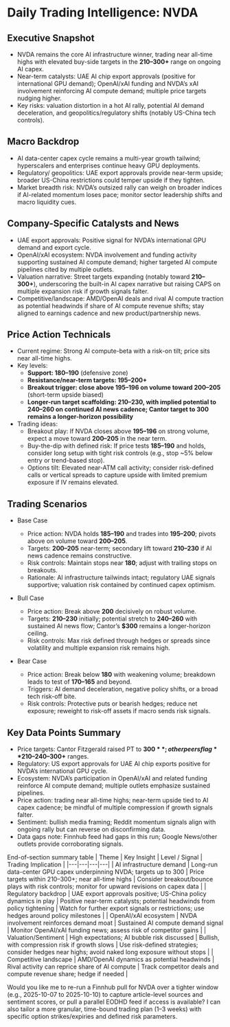 # Daily Trading Intelligence: NVDA

## Executive Snapshot
- NVDA remains the core AI infrastructure winner, trading near all-time highs with elevated buy-side targets in the **$210–$300+** range on ongoing AI capex.
- Near-term catalysts: UAE AI chip export approvals (positive for international GPU demand); OpenAI/xAI funding and NVDA’s xAI involvement reinforcing AI compute demand; multiple price targets nudging higher.
- Key risks: valuation distortion in a hot AI rally, potential AI demand deceleration, and geopolitics/regulatory shifts (notably US-China tech controls).

## Macro Backdrop
- AI data-center capex cycle remains a multi-year growth tailwind; hyperscalers and enterprises continue heavy GPU deployments.
- Regulatory/ geopolitics: UAE export approvals provide near-term upside; broader US-China restrictions could temper upside if they tighten.
- Market breadth risk: NVDA’s outsized rally can weigh on broader indices if AI-related momentum loses pace; monitor sector leadership shifts and macro liquidity cues.

## Company-Specific Catalysts and News
- UAE export approvals: Positive signal for NVDA’s international GPU demand and export cycle.
- OpenAI/xAI ecosystem: NVDA involvement and funding activity supporting sustained AI compute demand; higher targeted AI compute pipelines cited by multiple outlets.
- Valuation narrative: Street targets expanding (notably toward **$210–$300+**), underscoring the built-in AI capex narrative but raising CAPS on multiple expansion risk if growth signals falter.
- Competitive/landscape: AMD/OpenAI deals and rival AI compute traction as potential headwinds if share of AI compute revenue shifts; stay aligned to earnings cadence and new product/partnership news.

## Price Action Technicals
- Current regime: Strong AI compute-beta with a risk-on tilt; price sits near all-time highs.
- Key levels:
  - **Support: 180–190** (defensive zone)
  - **Resistance/near-term targets: 195–200+**
  - **Breakout trigger: close above 195–196 on volume toward 200–205** (short-term upside biased)
  - **Longer-run target scaffolding: 210–230, with implied potential to 240–260 on continued AI news cadence; Cantor target to 300 remains a longer-horizon possibility**
- Trading ideas:
  - Breakout play: If NVDA closes above **195–196** on strong volume, expect a move toward **200–205** in the near term.
  - Buy-the-dip with defined risk: If price tests **185–190** and holds, consider long setup with tight risk controls (e.g., stop ~5% below entry or trend-based stop).
  - Options tilt: Elevated near-ATM call activity; consider risk-defined calls or vertical spreads to capture upside with limited premium exposure if IV remains elevated.

## Trading Scenarios

- Base Case
  - Price action: NVDA holds **185–190** and trades into **195–200**; pivots above on volume toward **200–205**.
  - Targets: **200–205** near-term; secondary lift toward **210–230** if AI news cadence remains constructive.
  - Risk controls: Maintain stops near **180**; adjust with trailing stops on breakouts.
  - Rationale: AI infrastructure tailwinds intact; regulatory UAE signals supportive; valuation risk contained by continued capex optimism.

- Bull Case
  - Price action: Break above **200** decisively on robust volume.
  - Targets: **210–230** initially; potential stretch to **240–260** with sustained AI news flow; Cantor’s **$300** remains a longer-horizon ceiling.
  - Risk controls: Max risk defined through hedges or spreads since volatility and multiple expansion risk remains high.

- Bear Case
  - Price action: Break below **180** with weakening volume; breakdown leads to test of **170–165** and beyond.
  - Triggers: AI demand deceleration, negative policy shifts, or a broad tech risk-off bite.
  - Risk controls: Protective puts or bearish hedges; reduce net exposure; reweight to risk-off assets if macro sends risk signals.

## Key Data Points Summary
- Price targets: Cantor Fitzgerald raised PT to **$300**; other peers flag **$210–$240–$300+** ranges.
- Regulatory: US export approvals for UAE AI chip exports positive for NVDA’s international GPU cycle.
- Ecosystem: NVDA’s participation in OpenAI/xAI and related funding reinforce AI compute demand; multiple outlets emphasize sustained pipelines.
- Price action: trading near all-time highs; near-term upside tied to AI capex cadence; be mindful of multiple compression if growth signals falter.
- Sentiment: bullish media framing; Reddit momentum signals align with ongoing rally but can reverse on disconfirming data.
- Data gaps note: Finnhub feed had gaps in this run; Google News/other outlets provide corroborating signals.

End-of-section summary table
| Theme | Key Insight | Level / Signal | Trading Implication |
|---|---|---|---|
| AI infrastructure demand | Long-run data-center GPU capex underpinning NVDA; targets up to 300 | Price targets within 210–300+; near all-time highs | Consider breakout/bounce plays with risk controls; monitor for upward revisions on capex data |
| Regulatory backdrop | UAE export approvals positive; US-China policy dynamics in play | Positive near-term catalysts; potential headwinds from policy tightening | Watch for further export signals or restrictions; use hedges around policy milestones |
| OpenAI/xAI ecosystem | NVDA involvement reinforces demand moat | Sustained AI compute demand signal | Monitor OpenAI/xAI funding news; assess risk of competitor gains |
| Valuation/Sentiment | High expectations; AI bubble risk discussed | Bullish, with compression risk if growth slows | Use risk-defined strategies; consider hedges near highs; avoid naked long exposure without stops |
| Competitive landscape | AMD/OpenAI dynamics as potential headwinds | Rival activity can reprice share of AI compute | Track competitor deals and compute revenue share; hedge if needed |

Would you like me to re-run a Finnhub pull for NVDA over a tighter window (e.g., 2025-10-07 to 2025-10-10) to capture article-level sources and sentiment scores, or pull a parallel EODHD feed if access is available? I can also tailor a more granular, time-bound trading plan (1–3 weeks) with specific option strikes/expiries and defined risk parameters.